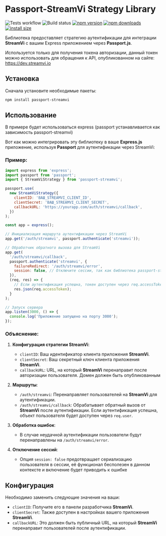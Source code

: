 # Passport-StreamVi Strategy Library
![Tests workflow](https://github.com/StreamVi/passport-streamvi/actions/workflows/test.yml/badge.svg)
![Build status](https://github.com/StreamVi/passport-streamvi/actions/workflows/publish.yml/badge.svg)
[![npm version](https://img.shields.io/npm/v/passport-senler.svg?style=flat-square)](https://www.npmjs.org/package/passport-streamvi)
[![npm downloads](https://img.shields.io/npm/dm/passport-senler.svg?style=flat-square)](https://npm-stat.com/charts.html?package=passport-streamvi)
[![install size](https://img.shields.io/badge/dynamic/json?url=https://packagephobia.com/v2/api.json?p=passport-senler&query=$.install.pretty&label=install%20size&style=flat-square)](https://packagephobia.now.sh/result?p=passport-streamvi)

Библиотека предоставляет стратегию аутентификации для интеграции **StreamVi** с вашим Express приложением через **Passport.js**.

Используется только для получения токена авторизации, данный токен можно использовать для обращения к API, опубликованном на сайте: https://dev.streamvi.io

## Установка

Сначала установите необходимые пакеты:

```bash
npm install passport-streamvi
```

## Использование
В примере будет использоваться express (passport устанавливается как зависимость passport-streamvi)

Вот как можно интегрировать эту библиотеку в ваше **Express.js** приложение, используя **Passport** для аутентификации через StreamVi:

### Пример:

```javascript
import express from 'express';
import passport from 'passport';
import { StreamViStrategy } from 'passport-streamvi';

passport.use(
  new StreamViStrategy({
    clientID: 'ВАШ_STREAMVI_CLIENT_ID',
    clientSecret: 'ВАШ_STREAMVI_CLIENT_SECRET',
    callbackURL: 'https://yourapp.com/auth/streamvi/callback',
  })
);

const app = express();

// Инициализация маршрута аутентификации через StreamVi
app.get('/auth/streamvi', passport.authenticate('streamvi'));

// Обработчик обратного вызова для StreamVi
app.get(
  '/auth/streamvi/callback',
  passport.authenticate('streamvi', {
    failureRedirect: '/auth/streamvi/error',
    session: false, // Отключите сессии, так как библиотека passport-streamvi не работает с сессиями
  }),
  (req, res) => {
    // Если аутентификация успешна, токен доступен через req.accessToken
    res.json(req.accessToken);
  }
);

// Запуск сервера
app.listen(3000, () => {
  console.log('Приложение запущено на порту 3000');
});
```

### Объяснение:

1. **Конфигурация стратегии StreamVi**:
    - `clientID`: Ваш идентификатор клиента приложения **StreamVi**.
    - `clientSecret`: Ваш секретный ключ клиента приложения **StreamVi**.
    - `callbackURL`: URL, на который **StreamVi** перенаправит после авторизации пользователя. Домен должен быть опубликованным

2. **Маршруты**:
    - `/auth/streamvi`: Перенаправляет пользователей на **StreamVi** для аутентификации.
    - `/auth/streamvi/callback`: Обрабатывает обратный вызов от **StreamVi** после аутентификации. Если аутентификация успешна, объект пользователя будет доступен через `req.user`.

3. **Обработка ошибок**:
    - В случае неудачной аутентификации пользователи будут перенаправлены на `/auth/streamvi/error`.

4. **Отключение сессий**:
    - Опция `session: false` предотвращает сериализацию пользователя в сессии, её функционал бесполезен в данном контексте и включение будет приводить к ошибке

## Конфигурация

Необходимо заменить следующие значения на ваши:

- `clientID`: Получите его в панели разработчика **StreamVi**.
- `clientSecret`: Также доступен в настройках вашего приложения **StreamVi**.
- `callbackURL`: Это должен быть публичный URL, на который **StreamVi** перенаправит пользователей после аутентификации.
